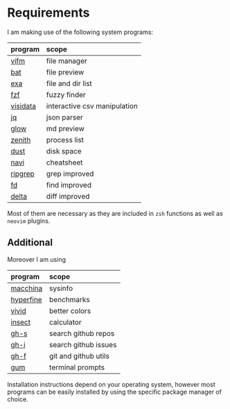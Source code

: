 # Requirements
I am making use of the following system programs:

|program      |scope        |
|:------------|:------------|
[vifm](https://vifm.info/) | file manager |
[bat](https://github.com/sharkdp/bat) | file preview |
[exa](https://the.exa.website/) | file and dir list |
[fzf](https://github.com/junegunn/fzf) | fuzzy finder |
[visidata](https://www.visidata.org/install/) | interactive csv manipulation |
[jq](https://stedolan.github.io/jq/) | json parser |
[glow](https://github.com/charmbracelet/glow) | md preview |
[zenith](https://github.com/bvaisvil/zenith) | process list |
[dust](https://github.com/bootandy/dust) | disk space |
[navi](https://github.com/denisidoro/navi) | cheatsheet |
[ripgrep](https://github.com/BurntSushi/ripgrep) | grep improved |
[fd](https://github.com/sharkdp/fd) | find improved |
[delta](https://github.com/dandavison/delta) | diff improved |

Most of them are necessary as they are included in `zsh` functions as well as `neovim` plugins.

## Additional
Moreover I am using

|program      |scope        |
|:------------|:------------|
[macchina](https://github.com/Macchina-CLI/macchina) | sysinfo |
[hyperfine](https://github.com/sharkdp/hyperfine) | benchmarks |
[vivid](https://github.com/sharkdp/vivid) | better colors |
[insect](https://github.com/sharkdp/insect) | calculator |
[gh-s](https://github.com/gennaro-tedesco/gh-s) | search github repos  |
[gh-i](https://github.com/gennaro-tedesco/gh-s) | search github issues |
[gh-f](https://github.com/gennaro-tedesco/gh-f) | git and github utils |
[gum](https://github.com/charmbracelet/gum) | terminal prompts |

Installation instructions depend on your operating system, however most programs can be easily installed by using the specific package manager of choice.
